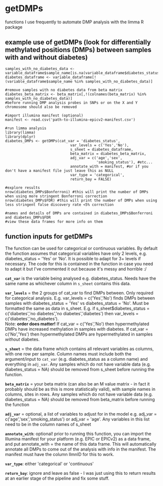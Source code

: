 # getDMPs
functions I use frequently to automate DMP analysis with the limma R package

## example use of getDMPs (look for differentially methylated positions (DMPs) between samples with and without diabetes)
```#remove samples with no diabetes data from variable data frame
samples_with_no_diabetes_data <- variable_dataframe$sample_name[is.na(variable_dataframe$diabetes_status)]
diabetes_dataframe <- variable_dataframe[!(variable_dataframe$sample_name %in% samples_with_no_diabetes_data)]

#remove samples with no diabetes data from beta matrix
diabetes_beta_matrix <- beta_matrix[,!(colnames(beta_matrix) %in% samples_with_no_diabetes_data)]
#before running DMP analysis probes in SNPs or on the X and Y chromosome should also be removed

#import illumina manifest (optional)
manifest <- read.csv('path-to-illumina-epicv2-manifest.csv')

#run limma analysis
library(limma)
library(dplyr)
diabetes_DMPs <- getDMPs(cat_var = 'diabetes_status',
                              var_levels = c('Yes','No'),
                              s_sheet = diabetes_dataframe,
                              beta_matrix = diabetes_beta_matrix,
                              adj_var = c('age','sex',
                                          'smoking_status'), #etc...
                              annotate_with = manifest, #or if you don't have a manifest file just leave this as NULL
                              var_type = 'categorical',
                              return_bay = FALSE)

#explore results
nrow(diabetes_DMPs$Bonferroni) #this will print the number of DMPs when using more stringent Bonferroni correction
nrow(diabetes_DMPs$FDR) #this will print the number of DMPs when using less stringent false discovery rate <5% correction

#names and details of DMPs are contained in diabetes_DMPs$Bonferroni and diabetes_DMPs$FDR
#view these data frames for more info on them
```

## function inputs for getDMPs
The function can be used for categorical or continuous variables. By default the function assumes that categorical variables have only 2 levels, e.g. diabetes_status = 'Yes' or 'No'.
It is possible to adapt for 3+ levels if necessary. The code for this is contained in the function in case you need to adapt it but I've commented it out because it's messy and horrible :/

<b>`cat_var`</b> is the variable being analysed e.g. diabetes_status. Needs have the same name as whichever column in `s_sheet` contains this data.

<b>`var_levels`</b> = the 2 groups of cat_var to find DMPs between. Only required for categorical analysis. E.g. var_levels = c('Yes','No') finds DMPs between samples with diabetes_status = 'Yes' vs diabetes_status = 'No'. Must be formatted the same as data in s_sheet. E.g. if s_sheet$diabetes_status = c('diabetes','no diabetes','no diabetes','diabetes') then var_levels = c('diabetes','no_diabetes'). </br>
Note: <b>order does matter!</b> If cat_var = c('Yes','No') then hypermethylated DMPs have increased methylation in samples *with* diabetes. If cat_var = c('No','Yes') then hypermethylated DMPs are hypermethylated in samples *without* diabetes.
  
<b>`s_sheet`</b> = the data frame which contains all relevant variables as columns, with one row per sample. Column names must include both the argument/input to `cat_var` (e.g. diabetes_status as a column name) and everything in `adj_var`. Any samples which do not have variable data (e.g. diabetes_status = NA) should be removed
from s_sheet before running the function.
  
<b>`beta_matrix`</b> = your beta matrix (can also be an M value matrix - in fact it probably should be as this is more statistically valid), with sample names in columns, sites in rows. Any samples which do not have variable data (e.g. diabetes_status = NA) should be removed from beta_matrix before running the function
  
<b>`adj_var`</b> = optional, a list of variables to adjust for in the model e.g. adj_var = c('age','sex','smoking_status') or adj_var = 'age'. Any variables in this list need to be in  the column names of s_sheet
  
<b>`annotate_with`</b>: optional! prior to running this function, you can import the Illumina manifest for your platform (e.g. EPIC or EPICv2) as a data frame, and put annotate_with = the name of this data frame. This will automatically annotate all DMPs to come out of the analysis with info in the manifest. The manifest must have the column IlmnID for this to work.

<b>`var_type`</b>: either 'categorical' or 'continuous' 
  
<b>`return_bay`</b>: ignore and leave as false - I was just using this to return results at an earlier stage of the pipeline and fix some stuff.


